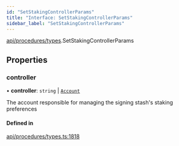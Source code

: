 ```yaml
---
id: "SetStakingControllerParams"
title: "Interface: SetStakingControllerParams"
sidebar_label: "SetStakingControllerParams"
---
```


[api/procedures/types](../../../../../modules/API/Procedures/Types/Types.md).SetStakingControllerParams

## Properties

### controller

• **controller**: `string` \| [`Account`](../../../../../classes/API/Entities/Account/Account.md)

The account responsible for managing the signing stash's staking preferences

#### Defined in

[api/procedures/types.ts:1818](https://github.com/PolymeshAssociation/polymesh-sdk/blob/995f17653/src/api/procedures/types.ts#L1818)

